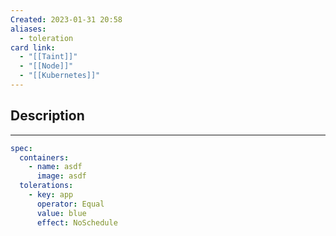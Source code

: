 ```yaml
---
Created: 2023-01-31 20:58
aliases:
  - toleration
card link:
  - "[[Taint]]"
  - "[[Node]]"
  - "[[Kubernetes]]"
---
```

## Description
---

```yaml
spec:
  containers:
    - name: asdf
      image: asdf
  tolerations:
    - key: app
      operator: Equal
      value: blue
      effect: NoSchedule
```